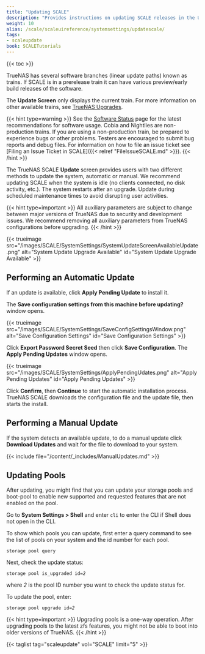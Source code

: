 ```yaml
---
title: "Updating SCALE"
description: "Provides instructions on updating SCALE releases in the UI."
weight: 10
alias: /scale/scaleuireference/systemsettings/updatescale/
tags:
- scaleupdate
book: SCALETutorials
---
```


{{< toc >}}

TrueNAS has several software branches (linear update paths) known as trains. If SCALE is in a prerelease train it can have various preview/early build releases of the software.

The **Update Screen** only displays the current train. For more information on other available trains, see [TrueNAS Upgrades](https://www.truenas.com/docs/truenasupgrades/).

{{< hint type=warning >}}
See the [Software Status](https://www.truenas.com/software-status/) page for the latest recommendations for software usage.
Cobia and Nightlies are non-production trains.
If you are using a non-production train, be prepared to experience bugs or other problems.
Testers are encouraged to submit bug reports and debug files.
For information on how to file an issue ticket see [Filing an Issue Ticket in SCALE]({{< relref "FileIssueSCALE.md" >}}).
{{< /hint >}}

The TrueNAS SCALE **Update** screen provides users with two different methods to update the system, automatic or manual.
We recommend updating SCALE when the system is idle (no clients connected, no disk activity, etc.).
The system restarts after an upgrade.
Update during scheduled maintenance times to avoid disrupting user activities.

{{< hint type=important >}}
All auxiliary parameters are subject to change between major versions of TrueNAS due to security and development issues.
We recommend removing all auxiliary parameters from TrueNAS configurations before upgrading.
{{< /hint >}}

{{< trueimage src="/images/SCALE/SystemSettings/SystemUpdateScreenAvailableUpdate.png" alt="System Update Upgrade Available" id="System Update Upgrade Available" >}}

## Performing an Automatic Update

If an update is available, click **Apply Pending Update** to install it.

The **Save configuration settings from this machine before updating?** window opens.

{{< trueimage src="/images/SCALE/SystemSettings/SaveConfigSettingsWindow.png" alt="Save Configuration Settings" id="Save Configuration Settings" >}}

Click **Export Password Secret Seed** then click **Save Configuration**.
The **Apply Pending Updates** window opens.

{{< trueimage src="/images/SCALE/SystemSettings/ApplyPendingUdates.png" alt="Apply Pending Updates" id="Apply Pending Updates" >}}

Click **Confirm**, then **Continue** to start the automatic installation process.
TrueNAS SCALE downloads the configuration file and the update file, then starts the install.

## Performing a Manual Update

If the system detects an available update, to do a manual update click **Download Updates** and wait for the file to download to your system.

{{< include file="/content/_includes/ManualUpdates.md" >}}

## Updating Pools

After updating, you might find that you can update your storage pools and boot-pool to enable new supported and requested features that are not enabled on the pool.

Go to **System Settings > Shell** and enter `cli` to enter the CLI if Shell does not open in the CLI.

To show which pools you can update, first enter a query command to see the list of pools on your system and the id number for each pool.

`storage pool query`

Next, check the update status:

<code>storage pool is_upgraded id=<i>2</i></code>

where *2* is the pool ID number you want to check the update status for.

To update the pool, enter:

<code>storage pool upgrade id=<i>2</i></code>

{{< hint type=important >}}
Upgrading pools is a one-way operation. After upgrading pools to the latest zfs features, you might not be able to boot into older versions of TrueNAS.
{{< /hint >}}

{{< taglist tag="scaleupdate" vol="SCALE" limit="5" >}}

